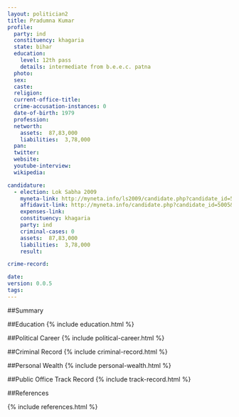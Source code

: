 ```yaml
---
layout: politician2
title: Pradumna Kumar
profile: 
  party: ind
  constituency: khagaria
  state: bihar
  education: 
    level: 12th pass
    details: intermediate from b.e.e.c. patna
  photo: 
  sex: 
  caste: 
  religion: 
  current-office-title: 
  crime-accusation-instances: 0
  date-of-birth: 1979
  profession: 
  networth: 
    assets:  87,83,000
    liabilities:  3,78,000
  pan: 
  twitter: 
  website: 
  youtube-interview: 
  wikipedia: 

candidature: 
  - election: Lok Sabha 2009
    myneta-link: http://myneta.info/ls2009/candidate.php?candidate_id=5005
    affidavit-link: http://myneta.info/candidate.php?candidate_id=5005&scan=original
    expenses-link: 
    constituency: khagaria 
    party: ind
    criminal-cases: 0
    assets:  87,83,000
    liabilities:  3,78,000
    result:  

crime-record: 

date: 
version: 0.0.5
tags: 
---
```

##Summary


##Education
{% include education.html %}


##Political Career
{% include political-career.html %}


##Criminal Record
{% include criminal-record.html %}


##Personal Wealth
{% include personal-wealth.html %}


##Public Office Track Record
{% include track-record.html %}


##References


{% include references.html %}
